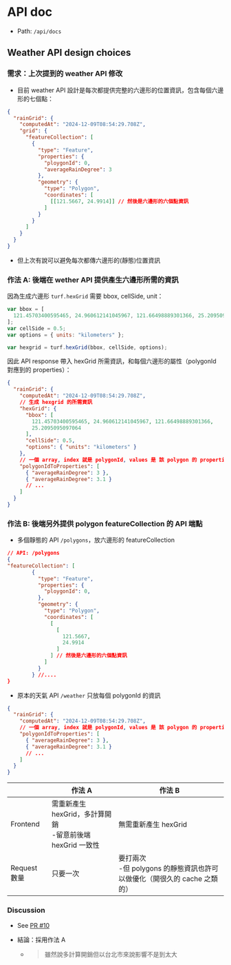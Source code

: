 # API doc

- Path: `/api/docs`

## Weather API design choices

### 需求：上次提到的 weather API 修改

- 目前 weather API 設計是每次都提供完整的六邊形的位置資訊，包含每個六邊形的七個點：

```json
{
  "rainGrid": {
    "computedAt": "2024-12-09T08:54:29.708Z",
    "grid": {
      "featureCollection": [
        {
          "type": "Feature",
          "properties": {
            "ploygonId": 0,
            "averageRainDegree": 3
          },
          "geometry": {
            "type": "Polygon",
            "coordinates": [
              [[121.5667, 24.9914]] // 然後是六邊形的六個點資訊
            ]
          }
        }
      ]
    }
  }
}
```

- 但上次有說可以避免每次都傳六邊形的(靜態)位置資訊

### 作法 A: 後端在 wether API 提供產生六邊形所需的資訊

因為生成六邊形 `turf.hexGrid` 需要 bbox, cellSide, unit：

```js
var bbox = [
  121.45703400595465, 24.960612141045967, 121.66498889301366, 25.2095095097064,
];
var cellSide = 0.5;
var options = { units: "kilometers" };

var hexgrid = turf.hexGrid(bbox, cellSide, options);
```

因此 API response 帶入 hexGrid 所需資訊，和每個六邊形的屬性（polygonId 對應到的 properties）：

```json
{
  "rainGrid": {
    "computedAt": "2024-12-09T08:54:29.708Z",
    // 生成 hexgrid 的所需資訊
    "hexGrid": {
      "bbox": [
        121.45703400595465, 24.960612141045967, 121.66498889301366,
        25.2095095097064
      ],
      "cellSide": 0.5,
      "options": { "units": "kilometers" }
    },
    // 一個 array, index 就是 polygonId, values 是 該 polygon 的 properties
    "polygonIdToProperties": [
      { "averageRainDegree": 3 },
      { "averageRainDegree": 3.1 }
      // ...
    ]
  }
}
```

### 作法 B: 後端另外提供 polygon featureCollection 的 API 端點

- 多個靜態的 API `/polygons`，放六邊形的 featureCollection

```json
// API: /polygons
{
"featureCollection": [
        {
          "type": "Feature",
          "properties": {
            "ploygonId": 0,
          },
          "geometry": {
            "type": "Polygon",
            "coordinates": [
              [
                [
                  121.5667,
                  24.9914
                ]
              ] // 然後是六邊形的六個點資訊
            ]
          }
        } //....
}
```

- 原本的天氣 API `/weather` 只放每個 polygonId 的資訊

```json
{
  "rainGrid": {
    "computedAt": "2024-12-09T08:54:29.708Z",
    // 一個 array, index 就是 polygonId, values 是 該 polygon 的 properties
    "polygonIdToProperties": [
      { "averageRainDegree": 3 },
      { "averageRainDegree": 3.1 }
      // ...
    ]
  }
}
```

|              | **作法 A**                                                   | **作法 B**                                                                     |
| ------------ | ------------------------------------------------------------ | ------------------------------------------------------------------------------ |
| Frontend     | 需重新產生 hexGrid，多計算開銷<br>-留意前後端 hexGrid 一致性 | 無需重新產生 hexGrid                                                           |
| Request 數量 | 只要一次                                                     | 要打兩次<br>-但 polygons 的靜態資訊也許可以做優化（開很久的 cache 之類的）<br> |

### Discussion

- See [PR #10](https://github.com/nccu-cloud-native-group6/pmap/pull/10)

- 結論：採用作法 A
  - > 雖然說多計算開銷但以台北市來說影響不是到太大

